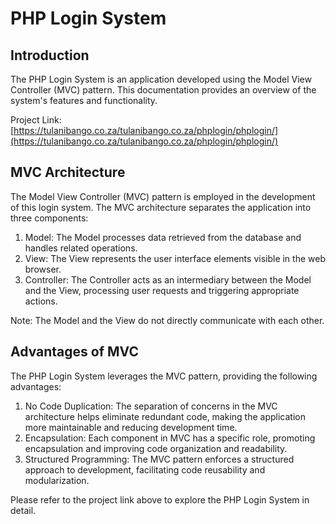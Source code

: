 # PHP Login System

## Introduction
The PHP Login System is an application developed using the Model View Controller (MVC) pattern. This documentation provides an overview of the system's features and functionality.

Project Link: [https://tulanibango.co.za/tulanibango.co.za/phplogin/phplogin/](https://tulanibango.co.za/tulanibango.co.za/phplogin/phplogin/)

## MVC Architecture
The Model View Controller (MVC) pattern is employed in the development of this login system. The MVC architecture separates the application into three components:

1. Model: The Model processes data retrieved from the database and handles related operations.
2. View: The View represents the user interface elements visible in the web browser.
3. Controller: The Controller acts as an intermediary between the Model and the View, processing user requests and triggering appropriate actions.

Note: The Model and the View do not directly communicate with each other.

## Advantages of MVC
The PHP Login System leverages the MVC pattern, providing the following advantages:

1. No Code Duplication: The separation of concerns in the MVC architecture helps eliminate redundant code, making the application more maintainable and reducing development time.
2. Encapsulation: Each component in MVC has a specific role, promoting encapsulation and improving code organization and readability.
3. Structured Programming: The MVC pattern enforces a structured approach to development, facilitating code reusability and modularization.

Please refer to the project link above to explore the PHP Login System in detail.